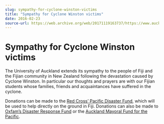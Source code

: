 ```yaml
---
slug: sympathy-for-cyclone-winston-victims
title: "Sympathy for Cyclone Winston victims"
date: 2016-02-23
source-url: https://web.archive.org/web/20171119163737/https://www.auckland.ac.nz/en/about/news-events-and-notices/notices/notices-2016/sympathy-for-cyclone-winston-victims.html
---
```

Sympathy for Cyclone Winston victims
====================================

The University of Auckland extends its sympathy to the people of Fiji and the Fijian community in New Zealand following the devastation caused by Cyclone Winston. In particular our thoughts and prayers are with our Fijian students whose families, friends and acquaintances have suffered in the cyclone.

Donations can be made to the [Red Cross’ Pacific Disaster Fund](https://www.redcross.org.nz/what-we-do/around-the-world/stories/red-cross-responds-to-cyclone-winston-in-fiji), which will be used to help directly on the ground in Fiji. Donations can also be made to [Oxfam’s Disaster Response Fund](https://www.oxfam.org.nz/donate/appeal/5024) or the [Auckland Mayoral Fund for the Pacific](http://www.aucklandcf.org.nz/grants-and-programmes/grants-and-funds/mayoral-fund-for-the-pacific/).